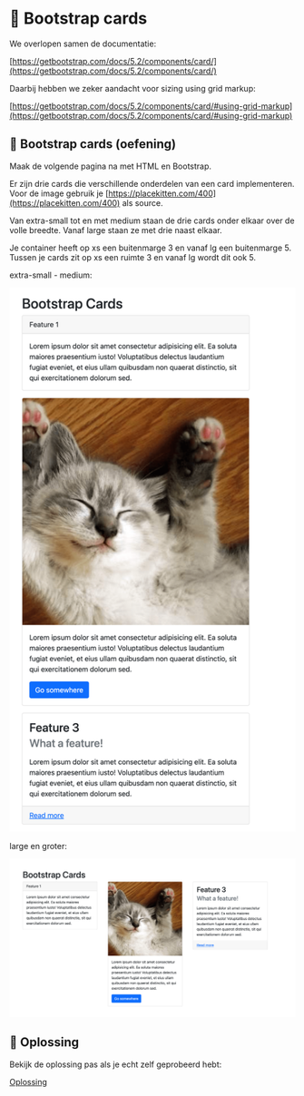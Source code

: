 # 📘 Bootstrap cards

We overlopen samen de documentatie:

[https://getbootstrap.com/docs/5.2/components/card/](https://getbootstrap.com/docs/5.2/components/card/)

Daarbij hebben we zeker aandacht voor sizing using grid markup:

[https://getbootstrap.com/docs/5.2/components/card/#using-grid-markup](https://getbootstrap.com/docs/5.2/components/card/#using-grid-markup)

## 💪 Bootstrap cards (oefening)

Maak de volgende pagina na met HTML en Bootstrap.

Er zijn drie cards die verschillende onderdelen van een card implementeren. Voor de image gebruik je [https://placekitten.com/400](https://placekitten.com/400) als source.

Van extra-small tot en met medium staan de drie cards onder elkaar over de volle breedte. Vanaf large staan ze met drie naast elkaar.

Je container heeft op xs een buitenmarge 3 en vanaf lg een buitenmarge 5. Tussen je cards zit op xs een ruimte 3 en vanaf lg wordt dit ook 5.

extra-small - medium:

![xs - md](_images/06-02-cards-xs.png)


large en groter:

![lg - xxl](_images/06-02-cards-lg.png)

## 🔑 Oplossing

Bekijk de oplossing pas als je echt zelf geprobeerd hebt:

[Oplossing](https://github.com/lars-derichter/responsive-design-files/blob/solutions/bootstrap-cards/bootstrap-cards.html)